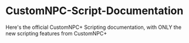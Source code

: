 # CustomNPC-Script-Documentation
Here's the official CustomNPC+ Scripting documentation, with ONLY the new scripting features from CustomNPC+
